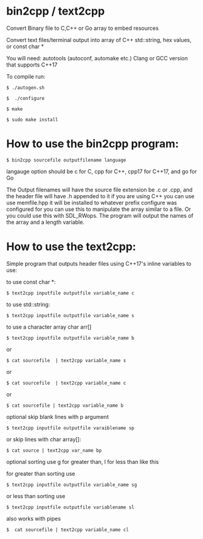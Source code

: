 # bin2cpp / text2cpp

Convert Binary file to C,C++ or Go array to embed resources

Convert text files/terminal output into array of C++ std::string, hex values, or const char *

You will need: autotools (autoconf, automake etc.)
Clang or GCC version that supports C++17

To compile run:

	$ ./autogen.sh

	$  ./configure

	$ make

	$ sudo make install

# How to use the bin2cpp  program:

	$ bin2cpp sourcefile outputfilename language

langauge option should be c for C, cpp for C++, cpp17 for C++17, and go for Go 

The Output filenames will have the source file extension be .c or .cpp, and the header file will have .h appended to it if you are using C++ you can use use memfile.hpp it will be installed to whatever prefix configure was configured for you can use this to manipulate the array similar to a
file. Or you could use this with SDL_RWops. The program will output the names of the array and a length variable.


# How to use the text2cpp:

Simple program that outputs header files using C++17's inline variables to use:

to use const char *:

	$ text2cpp inputfile outputfile variable_name c

to use std::string:

	$ text2cpp inputfile outputfile variable_name s

to use a character array char arr[]

	$ text2cpp inputfile outputfile variable_name b

or

	$ cat sourcefile  | text2cpp variable_name s

or

	$ cat sourcefile  | text2cpp variable_name c

or

	$ cat sourcefile | text2cpp variable_name b

optional skip blank lines with p argument

	$ text2cpp inputfile outputfile varaiblename sp

or skip lines with char array[]:

	$ cat source | text2cpp var_name bp

optional sorting use g for greater than, l for less than like this

for greater than sorting use

	$ text2cpp inputfile outputfile variable_name sg

or less than sorting use

	$ text2cpp inputfile outputfile variablename sl

also works with pipes

	$  cat sourcefile | text2cpp variable_name cl



